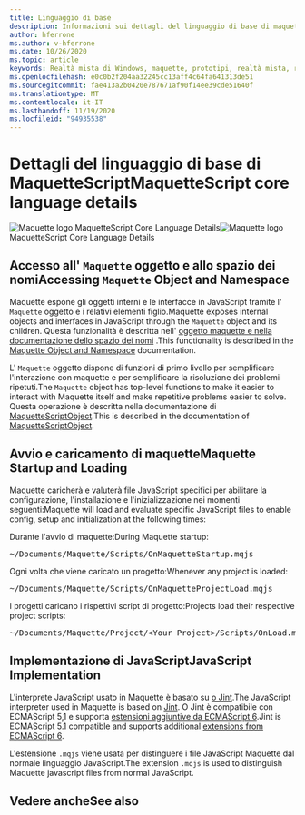 ```yaml
---
title: Linguaggio di base
description: Informazioni sui dettagli del linguaggio di base di maquette.
author: hferrone
ms.author: v-hferrone
ms.date: 10/26/2020
ms.topic: article
keywords: Realtà mista di Windows, maquette, prototipi, realtà mista, realtà virtuale, VR, MR, feedback, hub di feedback, bug
ms.openlocfilehash: e0c0b2f204aa32245cc13aff4c64fa641313de51
ms.sourcegitcommit: fae413a2b0420e787671af90f14ee39cde51640f
ms.translationtype: MT
ms.contentlocale: it-IT
ms.lasthandoff: 11/19/2020
ms.locfileid: "94935538"
---
```

# <a name="maquettescript-core-language-details"></a><span data-ttu-id="9d0eb-104">Dettagli del linguaggio di base di MaquetteScript</span><span class="sxs-lookup"><span data-stu-id="9d0eb-104">MaquetteScript core language details</span></span>

<!-- TODO(Harrison): Need consolidated logo with text -->
<span data-ttu-id="9d0eb-105">![Maquette logo ](../images/MaquetteIcon.png) MaquetteScript Core Language Details</span><span class="sxs-lookup"><span data-stu-id="9d0eb-105">![Maquette logo](../images/MaquetteIcon.png) MaquetteScript Core Language Details</span></span>

## <a name="accessing-maquette-object-and-namespace"></a><span data-ttu-id="9d0eb-106">Accesso all' `Maquette` oggetto e allo spazio dei nomi</span><span class="sxs-lookup"><span data-stu-id="9d0eb-106">Accessing `Maquette` Object and Namespace</span></span>

<!-- TODO(Stefan): Need high-level summary of this functionality before we send people to an outside docs link. -->
<span data-ttu-id="9d0eb-107">Maquette espone gli oggetti interni e le interfacce in JavaScript tramite l' `Maquette` oggetto e i relativi elementi figlio.</span><span class="sxs-lookup"><span data-stu-id="9d0eb-107">Maquette exposes internal objects and interfaces in JavaScript through the `Maquette` object and its children.</span></span> <span data-ttu-id="9d0eb-108">Questa funzionalità è descritta nell' [oggetto maquette e nella documentazione dello spazio dei nomi](https://www.maquette.ms/doc_staging/objects/Maquette.html) .</span><span class="sxs-lookup"><span data-stu-id="9d0eb-108">This functionality is described in the [Maquette Object and Namespace](https://www.maquette.ms/doc_staging/objects/Maquette.html) documentation.</span></span> 

<!-- TODO(Stefan): Need high-level summary of this functionality before we send people to an outside docs link. -->
<span data-ttu-id="9d0eb-109">L' `Maquette` oggetto dispone di funzioni di primo livello per semplificare l'interazione con maquette e per semplificare la risoluzione dei problemi ripetuti.</span><span class="sxs-lookup"><span data-stu-id="9d0eb-109">The `Maquette` object has top-level functions to make it easier to interact with Maquette itself and make repetitive problems easier to solve.</span></span> <span data-ttu-id="9d0eb-110">Questa operazione è descritta nella documentazione di [MaquetteScriptObject](https://www.maquette.ms/doc_staging/objects/Maquette.MaquetteScriptObject.html).</span><span class="sxs-lookup"><span data-stu-id="9d0eb-110">This is described in the documentation of [MaquetteScriptObject](https://www.maquette.ms/doc_staging/objects/Maquette.MaquetteScriptObject.html).</span></span>

## <a name="maquette-startup-and-loading"></a><span data-ttu-id="9d0eb-111">Avvio e caricamento di maquette</span><span class="sxs-lookup"><span data-stu-id="9d0eb-111">Maquette Startup and Loading</span></span>

<!-- TODO(Stefan): Need context on why this is important for users and how they will take advantage of this in production? -->
<span data-ttu-id="9d0eb-112">Maquette caricherà e valuterà file JavaScript specifici per abilitare la configurazione, l'installazione e l'inizializzazione nei momenti seguenti:</span><span class="sxs-lookup"><span data-stu-id="9d0eb-112">Maquette will load and evaluate specific JavaScript files to enable config, setup and initialization at the following times:</span></span>

<span data-ttu-id="9d0eb-113">Durante l'avvio di maquette:</span><span class="sxs-lookup"><span data-stu-id="9d0eb-113">During Maquette startup:</span></span>
<pre>
~/Documents/Maquette/Scripts/OnMaquetteStartup.mqjs
</pre>

<span data-ttu-id="9d0eb-114">Ogni volta che viene caricato un progetto:</span><span class="sxs-lookup"><span data-stu-id="9d0eb-114">Whenever any project is loaded:</span></span>
<pre>
~/Documents/Maquette/Scripts/OnMaquetteProjectLoad.mqjs
</pre>

<span data-ttu-id="9d0eb-115">I progetti caricano i rispettivi script di progetto:</span><span class="sxs-lookup"><span data-stu-id="9d0eb-115">Projects load their respective project scripts:</span></span>
<pre>
~/Documents/Maquette/Project/&lt;Your Project&gt;/Scripts/OnLoad.mqjs
</pre>

## <a name="javascript-implementation"></a><span data-ttu-id="9d0eb-116">Implementazione di JavaScript</span><span class="sxs-lookup"><span data-stu-id="9d0eb-116">JavaScript Implementation</span></span>

<!-- TODO(Stefan): Is there anything else we can tell users about the JS interpreter as applied to Maquette? -->
<span data-ttu-id="9d0eb-117">L'interprete JavaScript usato in Maquette è basato su [o Jint](https://github.com/sebastienros/jint).</span><span class="sxs-lookup"><span data-stu-id="9d0eb-117">The JavaScript interpreter used in Maquette is based on [Jint](https://github.com/sebastienros/jint).</span></span> <span data-ttu-id="9d0eb-118">O Jint è compatibile con ECMAScript 5,1 e supporta [estensioni aggiuntive da ECMAScript 6](https://github.com/sebastienros/jint/issues/343).</span><span class="sxs-lookup"><span data-stu-id="9d0eb-118">Jint is ECMAScript 5.1 compatible and supports additional [extensions from ECMAScript 6](https://github.com/sebastienros/jint/issues/343).</span></span> 

<span data-ttu-id="9d0eb-119">L'estensione `.mqjs` viene usata per distinguere i file JavaScript Maquette dal normale linguaggio JavaScript.</span><span class="sxs-lookup"><span data-stu-id="9d0eb-119">The extension `.mqjs` is used to distinguish Maquette javascript files from normal JavaScript.</span></span>

## <a name="see-also"></a><span data-ttu-id="9d0eb-120">Vedere anche</span><span class="sxs-lookup"><span data-stu-id="9d0eb-120">See also</span></span> 
<!-- TODO(Stefan): Add any additional JS related links that may help with troubleshooting or issues? -->